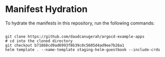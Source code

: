 
# Manifest Hydration

To hydrate the manifests in this repository, run the following commands:

```shell

git clone https://github.com/daudcanugerah/argocd-example-apps
# cd into the cloned directory
git checkout b71868cd9ad6993f8b39c0c5605d4ad9ee7b26a1
helm template . --name-template staging-helm-guestbook --include-crds
```